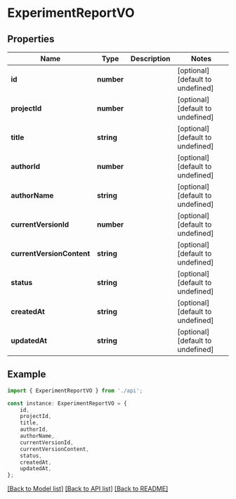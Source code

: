 # ExperimentReportVO


## Properties

Name | Type | Description | Notes
------------ | ------------- | ------------- | -------------
**id** | **number** |  | [optional] [default to undefined]
**projectId** | **number** |  | [optional] [default to undefined]
**title** | **string** |  | [optional] [default to undefined]
**authorId** | **number** |  | [optional] [default to undefined]
**authorName** | **string** |  | [optional] [default to undefined]
**currentVersionId** | **number** |  | [optional] [default to undefined]
**currentVersionContent** | **string** |  | [optional] [default to undefined]
**status** | **string** |  | [optional] [default to undefined]
**createdAt** | **string** |  | [optional] [default to undefined]
**updatedAt** | **string** |  | [optional] [default to undefined]

## Example

```typescript
import { ExperimentReportVO } from './api';

const instance: ExperimentReportVO = {
    id,
    projectId,
    title,
    authorId,
    authorName,
    currentVersionId,
    currentVersionContent,
    status,
    createdAt,
    updatedAt,
};
```

[[Back to Model list]](../README.md#documentation-for-models) [[Back to API list]](../README.md#documentation-for-api-endpoints) [[Back to README]](../README.md)

